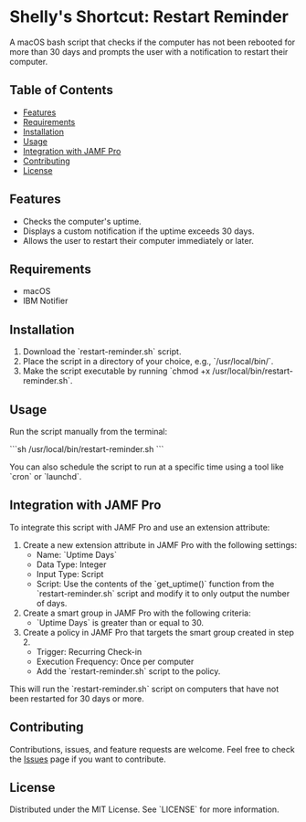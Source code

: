 # Shelly's Shortcut: Restart Reminder

A macOS bash script that checks if the computer has not been rebooted for more than 30 days and prompts the user with a notification to restart their computer.

## Table of Contents

- [Features](#features)
- [Requirements](#requirements)
- [Installation](#installation)
- [Usage](#usage)
- [Integration with JAMF Pro](#integration-with-jamf-pro)
- [Contributing](#contributing)
- [License](#license)

## Features

- Checks the computer's uptime.
- Displays a custom notification if the uptime exceeds 30 days.
- Allows the user to restart their computer immediately or later.

## Requirements

- macOS
- IBM Notifier

## Installation

1. Download the \`restart-reminder.sh\` script.
2. Place the script in a directory of your choice, e.g., \`/usr/local/bin/\`.
3. Make the script executable by running \`chmod +x /usr/local/bin/restart-reminder.sh\`.

## Usage

Run the script manually from the terminal:

\```sh
/usr/local/bin/restart-reminder.sh
\```

You can also schedule the script to run at a specific time using a tool like \`cron\` or \`launchd\`.

## Integration with JAMF Pro

To integrate this script with JAMF Pro and use an extension attribute:

1. Create a new extension attribute in JAMF Pro with the following settings:
    - Name: \`Uptime Days\`
    - Data Type: Integer
    - Input Type: Script
    - Script: Use the contents of the \`get_uptime()\` function from the \`restart-reminder.sh\` script and modify it to only output the number of days.
2. Create a smart group in JAMF Pro with the following criteria:
    - \`Uptime Days\` is greater than or equal to 30.
3. Create a policy in JAMF Pro that targets the smart group created in step 2.
    - Trigger: Recurring Check-in
    - Execution Frequency: Once per computer
    - Add the \`restart-reminder.sh\` script to the policy.

This will run the \`restart-reminder.sh\` script on computers that have not been restarted for 30 days or more.

## Contributing

Contributions, issues, and feature requests are welcome. Feel free to check the [Issues](https://github.com/yourusername/restart-reminder/issues) page if you want to contribute.

## License

Distributed under the MIT License. See \`LICENSE\` for more information.

